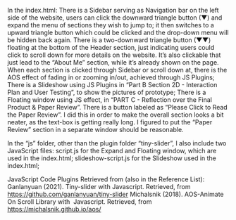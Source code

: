 In the index.html: 
There is a Sidebar serving as Navigation bar on the left side of the website, users can click the downward triangle button (▼) and expand the menu of sections they wish to jump to; it then switches to a upward triangle button which could be clicked and the drop-down menu will be hidden back again.
There is a two-downward triangle button (▼▼) floating at the bottom of the Header section, just indicating users could click to scroll down for more details on the website. It’s also clickable that just lead to the “About Me” section, while it’s already shown on the page. 
When each section is clicked through Sidebar or scroll down at, there is the AOS effect of fading in or zooming in/out, achieved through JS Plugins;
There is a Slideshow using JS Plugins in “Part B Section 2D - Interaction Plan and User Testing”, to show the pictures of prototype; 
There is a Floating window using JS effect, in “PART C - Reflection over the Final Product & Paper Review”. There is a button labeled as “Please Click to Read the Paper Review”. I did this in order to make the overall section looks a bit neater, as the text-box is getting really long. I figured to put the “Paper Review” section in a separate window should be reasonable. 


In the “js” folder, other than the plugin folder “tiny-slider”, I also include two JavaScript files: 
script.js for the Expand and Floating window, which are used in the index.html;
slideshow-script.js for the Slideshow used in the index.html;

JavaScript Code Plugins Retrieved from (also in the Reference List):
Ganlanyuan (2021). Tiny-slider with Javascript. Retrieved, from
https://github.com/ganlanyuan/tiny-slider
Michalsnik (2018). AOS-Animate On Scroll Library with  Javascript. Retrieved, from
https://michalsnik.github.io/aos/

